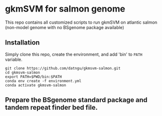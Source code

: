 # gkmSVM for salmon genome
This repo contains all customized scripts to run gkmSVM on atlantic salmon (non-model genome with no BSgenome package available)

## Installation

Simply clone this repo, create the environment, and add 'bin' to `PATH` variable.
```
git clone https://github.com/datngu/gkmsvm-salmon.git
cd gkmsvm-salmon
export PATH=$PWD/bin:$PATH
conda env create -f environment.yml
conda activate gkmsvm-salmon
```

## Prepare the BSgenome standard package and tandem repeat finder bed file.